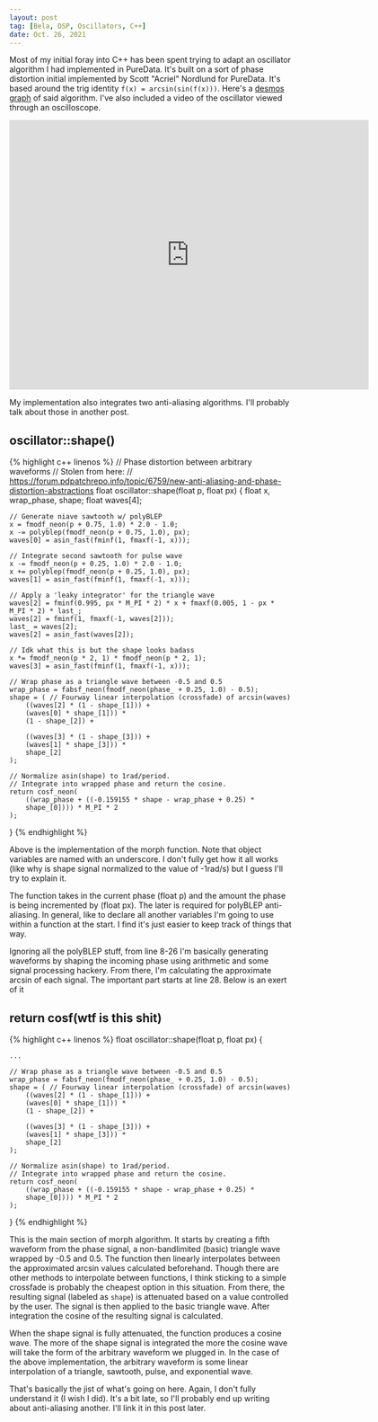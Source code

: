 ```yaml
---
layout: post
tag: [Bela, DSP, Oscillators, C++]
date: Oct. 26, 2021
---
```


Most of my initial foray into C++ has been spent trying to adapt an oscillator algorithm I had implemented in PureData. It's built on a sort of phase distortion initial implemented by Scott "Acriel" Nordlund for PureData. It's based around the trig identity ``f(x) = arcsin(sin(f(x)))``. Here's a [desmos graph](https://www.desmos.com/calculator/b4ejbqju7m) of said algorithm. I've also included a video of the oscillator viewed through an oscilloscope.

<p style="text-align:center;"><iframe src="https://player.vimeo.com/video/640603019?h=7c31835b32" width="640" height="480" frameborder="0" allow="autoplay; fullscreen; picture-in-picture" allowfullscreen></iframe></p>

My implementation also integrates two anti-aliasing algorithms. I'll probably talk about those in another post.

## oscillator::shape()
{% highlight c++ linenos %}
// Phase distortion between arbitrary waveforms
// Stolen from here:
// https://forum.pdpatchrepo.info/topic/6759/new-anti-aliasing-and-phase-distortion-abstractions
float oscillator::shape(float p, float px) {
	float x, wrap_phase, shape;
	float waves[4];

	// Generate niave sawtooth w/ polyBLEP
	x = fmodf_neon(p + 0.75, 1.0) * 2.0 - 1.0;
	x -= polyblep(fmodf_neon(p + 0.75, 1.0), px);
	waves[0] = asin_fast(fminf(1, fmaxf(-1, x)));

	// Integrate second sawtooth for pulse wave
	x -= fmodf_neon(p + 0.25, 1.0) * 2.0 - 1.0;
	x += polyblep(fmodf_neon(p + 0.25, 1.0), px);
	waves[1] = asin_fast(fminf(1, fmaxf(-1, x)));

	// Apply a 'leaky integrator' for the triangle wave
	waves[2] = fminf(0.995, px * M_PI * 2) * x + fmaxf(0.005, 1 - px * M_PI * 2) * last_;
	waves[2] = fminf(1, fmaxf(-1, waves[2]));
	last_ = waves[2];
	waves[2] = asin_fast(waves[2]);

	// Idk what this is but the shape looks badass
	x *= fmodf_neon(p * 2, 1) * fmodf_neon(p * 2, 1);
	waves[3] = asin_fast(fminf(1, fmaxf(-1, x)));

	// Wrap phase as a triangle wave between -0.5 and 0.5
	wrap_phase = fabsf_neon(fmodf_neon(phase_ + 0.25, 1.0) - 0.5);
	shape = ( // Fourway linear interpolation (crossfade) of arcsin(waves)
		((waves[2] * (1 - shape_[1])) +
		(waves[0] * shape_[1])) *
		(1 - shape_[2]) +

		((waves[3] * (1 - shape_[3])) +
		(waves[1] * shape_[3])) *
		shape_[2]
	);

	// Normalize asin(shape) to 1rad/period.
	// Integrate into wrapped phase and return the cosine.
	return cosf_neon(
		((wrap_phase + ((-0.159155 * shape - wrap_phase + 0.25) *
		shape_[0]))) * M_PI * 2
	);
}
{% endhighlight %}

Above is the implementation of the morph function. Note that object variables are named with an underscore. I don't fully get how it all works (like why is shape signal normalized to the value of -1rad/s) but I guess I'll try to explain it.

The function takes in the current phase (float p) and the amount the phase is being incremented by (float px). The later is required for polyBLEP anti-aliasing. In general, like to declare all another variables I'm going to use within a function at the start. I find it's just easier to keep track of things that way.

Ignoring all the polyBLEP stuff, from line 8-26 I'm basically generating waveforms by shaping the incoming phase using arithmetic and some signal processing hackery. From there, I'm calculating the approximate arcsin of each signal. The important part starts at line 28. Below is an exert of it

## return cosf(wtf is this shit)
{% highlight c++ linenos %}
float oscillator::shape(float p, float px) {

	...

	// Wrap phase as a triangle wave between -0.5 and 0.5
	wrap_phase = fabsf_neon(fmodf_neon(phase_ + 0.25, 1.0) - 0.5);
	shape = ( // Fourway linear interpolation (crossfade) of arcsin(waves)
		((waves[2] * (1 - shape_[1])) +
		(waves[0] * shape_[1])) *
		(1 - shape_[2]) +

		((waves[3] * (1 - shape_[3])) +
		(waves[1] * shape_[3])) *
		shape_[2]
	);

	// Normalize asin(shape) to 1rad/period.
	// Integrate into wrapped phase and return the cosine.
	return cosf_neon(
		((wrap_phase + ((-0.159155 * shape - wrap_phase + 0.25) *
		shape_[0]))) * M_PI * 2
	);
}
{% endhighlight %}

This is the main section of morph algorithm. It starts by creating a fifth waveform from the phase signal, a non-bandlimited (basic) triangle wave wrapped by -0.5 and 0.5. The function then linearly interpolates between the approximated arcsin values calculated beforehand. Though there are other methods to interpolate between functions, I think sticking to a simple crossfade is probably the cheapest option in this situation. From there, the resulting signal (labeled as `shape`) is attenuated based on a value controlled by the user. The signal is then applied to the basic triangle wave. After integration the cosine of the resulting signal is calculated.

When the shape signal is fully attenuated, the function produces a cosine wave. The more of the shape signal is integrated the more the cosine wave will take the form of the arbitrary waveform we plugged in. In the case of the above implementation, the arbitrary waveform is some linear interpolation of a triangle, sawtooth, pulse, and exponential wave.

That's basically the jist of what's going on here. Again, I don't fully understand it (I wish I did). It's a bit late, so I'll probably end up writing about anti-aliasing another. I'll link it in this post later.
